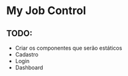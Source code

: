 # My Job Control

## TODO:

- Criar os componentes que serão estáticos
- Cadastro
- Login
- Dashboard